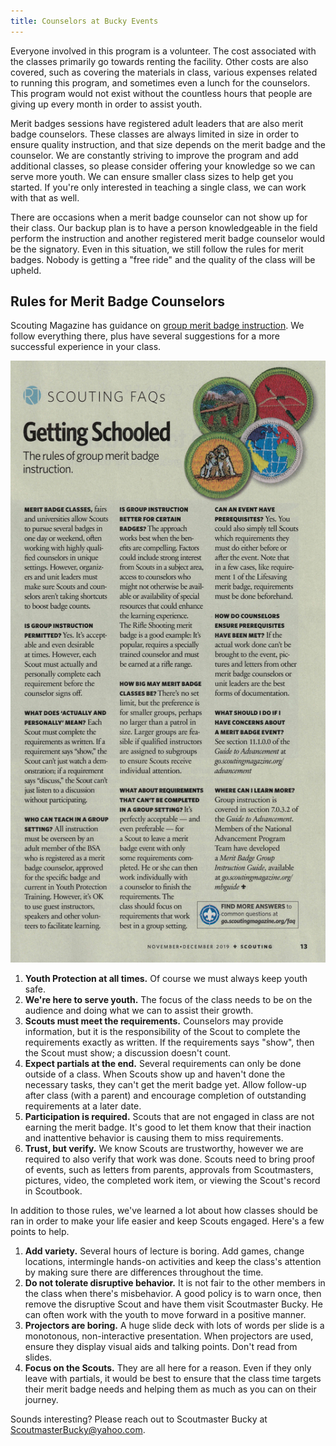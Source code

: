 ```yaml
---
title: Counselors at Bucky Events
---
```


Everyone involved in this program is a volunteer. The cost associated with the classes primarily go towards renting the facility. Other costs are also covered, such as covering the materials in class, various expenses related to running this program, and sometimes even a lunch for the counselors. This program would not exist without the countless hours that people are giving up every month in order to assist youth.

Merit badges sessions have registered adult leaders that are also merit badge counselors. These classes are always limited in size in order to ensure quality instruction, and that size depends on the merit badge and the counselor. We are constantly striving to improve the program and add additional classes, so please consider offering your knowledge so we can serve more youth. We can ensure smaller class sizes to help get you started. If you're only interested in teaching a single class, we can work with that as well.

There are occasions when a merit badge counselor can not show up for their class. Our backup plan is to have a person knowledgeable in the field perform the instruction and another registered merit badge counselor would be the signatory. Even in this situation, we still follow the rules for merit badges. Nobody is getting a "free ride" and the quality of the class will be upheld.

## Rules for Merit Badge Counselors

Scouting Magazine has guidance on [group merit badge instruction](group-merit-badge-instruction.jpg). We follow everything there, plus have several suggestions for a more successful experience in your class.

<ScaledContent align="right"><a href="/counselors/group-merit-badge-instruction.jpg"><img src="/counselors/group-merit-badge-instruction.jpg" class="wide" /></a></ScaledContent>

1. **Youth Protection at all times.** Of course we must always keep youth safe.
2. **We're here to serve youth.** The focus of the class needs to be on the audience and doing what we can to assist their growth.
3. **Scouts must meet the requirements.** Counselors may provide information, but it is the responsibility of the Scout to complete the requirements exactly as written. If the requirements says "show", then the Scout must show; a discussion doesn't count.
4. **Expect partials at the end.** Several requirements can only be done outside of a class. When Scouts show up and haven't done the necessary tasks, they can't get the merit badge yet. Allow follow-up after class (with a parent) and encourage completion of outstanding requirements at a later date.
5. **Participation is required.** Scouts that are not engaged in class are not earning the merit badge. It's good to let them know that their inaction and inattentive behavior is causing them to miss requirements.
6. **Trust, but verify.** We know Scouts are trustworthy, however we are required to also verify that work was done. Scouts need to bring proof of events, such as letters from parents, approvals from Scoutmasters, pictures, video, the completed work item, or viewing the Scout's record in Scoutbook.

In addition to those rules, we've learned a lot about how classes should be ran in order to make your life easier and keep Scouts engaged. Here's a few points to help.

1. **Add variety.** Several hours of lecture is boring. Add games, change locations, intermingle hands-on activities and keep the class's attention by making sure there are differences throughout the time.
2. **Do not tolerate disruptive behavior.** It is not fair to the other members in the class when there's misbehavior. A good policy is to warn once, then remove the disruptive Scout and have them visit Scoutmaster Bucky. He can often work with the youth to move forward in a positive manner.
3. **Projectors are boring.** A huge slide deck with lots of words per slide is a monotonous, non-interactive presentation. When projectors are used, ensure they display visual aids and talking points. Don't read from slides.
4. **Focus on the Scouts.** They are all here for a reason. Even if they only leave with partials, it would be best to ensure that the class time targets their merit badge needs and helping them as much as you can on their journey.

Sounds interesting? Please reach out to Scoutmaster Bucky at <a href="mailto:ScoutmasterBucky@yahoo.com?subject=Volunteer Merit Badge Counselor">ScoutmasterBucky@yahoo.com</a>.
